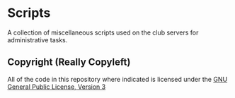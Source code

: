 Scripts
========

A collection of miscellaneous scripts used on the club servers for administrative tasks.

Copyright (Really Copyleft)
---------------------------

All of the code in this repository where indicated is licensed under the [GNU General 
Public License, Version 3](http://www.gnu.org/licenses/gpl.html)
